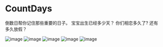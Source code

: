 # CountDays
倒数日帮你记住那些重要的日子。 
宝宝出生已经多少天？ 
你们相恋多久了? 
还有多久放假？

![image](https://github.com/tygogo/CountDays/blob/master/1.png)
![image](https://github.com/tygogo/CountDays/blob/master/2.png)
![image](https://github.com/tygogo/CountDays/blob/master/3.png)
![image](https://github.com/tygogo/CountDays/blob/master/4.png)
![image](https://github.com/tygogo/CountDays/blob/master/5.png)
